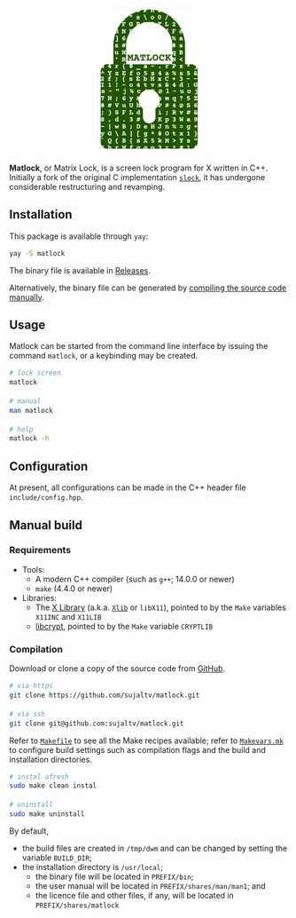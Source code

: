 <div align="center">
    <h1><img src="./doc/logo.png" width="175px"></h1>
</div>

**Matlock**, or Matrix Lock, is a screen lock program for X written in C++.
Initially a fork of the original C implementation
[`slock`](https://tools.suckless.org/slock/), it has undergone considerable
restructuring and revamping.

## Installation

This package is available through `yay`:

```sh
yay -S matlock
```

The binary file is available in
[Releases](https://github.com/sujaltv/matlock/releases).

Alternatively, the binary file can be generated by [compiling the source code
manually](#manual-build).

## Usage

Matlock can be started from the command line interface by issuing the command
`matlock`, or a keybinding may be created.

```sh
# lock screen
matlock

# manual
man matlock

# help
matlock -h
```

## Configuration

At present, all configurations can be made in the C++ header file
`include/config.hpp`.

## Manual build <a name="manual-build"></a>

### Requirements

* Tools:
    * A modern C++ compiler (such as `g++`; 14.0.0 or newer)
    * `make` (4.4.0 or newer)
* Libraries:
    * The [X Library](https://www.x.org) (a.k.a.
      [`Xlib`](https://www.x.org/releases/current/doc/libX11/libX11/libX11.html)
      or `libX11`), pointed to by the `Make` variables `X11INC` and `X11LIB`
    * [libcrypt](https://github.com/besser82/libxcrypt/), pointed to by the
      `Make` variable `CRYPTLIB`

### Compilation

Download or clone a copy of the source code from
[GitHub](https://github.com/sujaltv/matlock).

```sh
# via https
git clone https://github.com/sujaltv/matlock.git

# via ssh
git clone git@github.com:sujaltv/matlock.git
```

Refer to [`Makefile`](Makefile) to see all the Make recipes available; refer to
[`Makevars.mk`](Makevars.mk) to configure build settings such as compilation
flags and the build and installation directories.

```sh
# instal afresh
sudo make clean instal

# uninstall
sudo make uninstall
```

By default,

* the build files are created in `/tmp/dwm` and can be changed by setting the
  variable `BUILD_DIR`;
* the installation directory is `/usr/local`;
    * the binary file will be located in `PREFIX/bin`;
    * the user manual will be located in `PREFIX/shares/man/man1`; and
    * the licence file and other files, if any, will be located in
      `PREFIX/shares/matlock`

